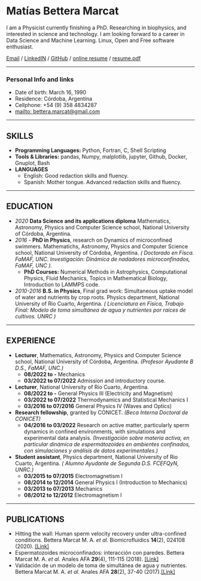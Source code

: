 
# Matías Bettera Marcat

I am a Physicist currently finishing a PhD. Researching in biophysics, and interested in science and technology. I am looking forward to a career in Data Science and Machine Learning. Linux, Open and Free software enthusiast. <br>

[Email](mailto:bettera.marcat@gmail.com) / [LinkedIN](www.linkedin.com/in/matias-bettera-marcat-3897131b) / [GitHub](https://github.com/mbetteram) / [online resume](https://mbetteram.github.io/resume/) / [resume.pdf](https://github.com/mbetteram/resume/blob/7562d27922712d299ef979f1ecc70ad90ccc2d91/resume.pdf)

---

### Personal Info and links

 - Date of birth: March 16, 1990
 - Residence: Córdoba, Argentina
 - Cellphone: +54 (9) 358 4834287
 - [mailto: bettera.marcat@gmail.com](mailto:bettera.marcat@gmail.com)


---

##  SKILLS

 - __Programming Languages:__ Python, Fortran, C, Shell Scripting
 - __Tools & Libraries:__ pandas, Numpy, malplotlib, jupyter, Github, Docker, Gnuplot, Bash
 - __LANGUAGES__
   - English: Good redaction skills and fluency.
   - Spanish: Mother tongue. Advanced redaction skills and fluency.


---

##  EDUCATION

 - _2020_ __Data Science and its applications diploma__ Mathematics, Astronomy, Physics and Computer Science school, National University of Córdoba, Argentina.
 - _2016 -_ __PhD in Physics__, research on Dynamics of microconfined swimmers. Mathematichs, Astronomy, Physics and Computer Science school, National University of Córdoba, Argentina. _( Doctorado en Físca. FaMAF, UNC. Investigación: Dinámica de nadadores microconfinados, FaMAF, UNC )._
   - __PhD Courses:__ Numerical Methods in Astrophysics, Computational Physics, Fluid Mechanics, Topics in Mathematical Biology, Introduction to LAMMPS code.
 - _2010-2016_ __B.S. in Physics__, Final grad work: Simultaneous uptake model of water and nutrients by crop roots. Physics department, National University of Rio Cuarto, Argentina. _( Licenciatura en Física, Trabajo Final: Modelo de toma simultánea de agua y nutrientes por raíces de cultivos. UNRC )_


---

##  EXPERIENCE

 - __Lecturer__,  Mathematics, Astronomy, Physics and Computer Science school, National University of Córdoba, Argentina. _(Profesor Ayudante B D.S., FaMAF, UNC.)_
   - __08/2022 to -__ Mechanics
   - __03/2022 to 07/2022__ Admission and introductory course.
 - __Lecturer__, National University of Rio Cuarto, Argentina.
   - __08/2022 to -__ General Physics III (Electricity and Magnetism)
   - __03/2022 to 07/2022__ Thermodynamics and Statistical Mechanics I
   - __03/2016 to 07/2016__ General Physics IV (Waves and Optics)
 - __Research fellowship__, granted by  CONICET. _(Beca Interna Doctoral de CONICET)_
   - __04/2016 to 03/2022__ Research on active matter, particularly sperm dynamics in confined environments, with simulations and experimental data analysis. _(Investigación sobre materia activa, en particular dinámica de espermátozoides en ambientes confinados, con simulaciones y análisis de datos experimentales.)_
 - __Student assistant__, Physics department, National University of Rio Cuarto, Argentina. _( Alumno Ayudante de Segunda D.S. FCEFQyN, UNRC.)_
   - __03/2015 to 07/2015__ Electromagnetism I
   - __08/2014 to 12/2014__ General Physics I (Introduction to Mechanics)
   - __03/2013 to 07/2013__ Mechanics
   - __08/2012 to 12/2012__ Electromagnetism I


---

## PUBLICATIONS

 - Hitting the wall: Human sperm velocity recovery under ultra-confined conditions. Bettera Marcat M. A. _et al._ Biomicrofluidics __14__(2), 024108 (2020). [[Link]](https://doi.org/10.1063/1.5143194)
 - Espermatozoides microconfinados: interacción con paredes. Bettera Marcat M. A. _et al._ Anales AFA __29__(4), 111-115 (2018). [[Link]](https://doi.org/10.31527/analesafa.2018.29.4.111)
 - Validación de un modelo de toma de simultánea de agua y nutrientes. Bettera Marcat M. A. _et al._ Anales AFA __28__(2), 37-40 (2017).[[Link]](https://doi.org/10.31527/analesafa.2017.28.2.37)

